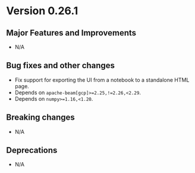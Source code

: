 # Version 0.26.1

## Major Features and Improvements

*   N/A

## Bug fixes and other changes

*   Fix support for exporting the UI from a notebook to a standalone HTML page.
*   Depends on `apache-beam[gcp]>=2.25,!=2.26,<2.29`.
*   Depends on `numpy>=1.16,<1.20`.

## Breaking changes

*   N/A

## Deprecations

*   N/A
